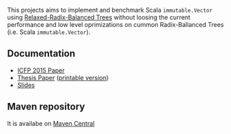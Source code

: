 
This projects aims to implement and benchmark Scala `immutable.Vector` using [Relaxed-Radix-Balanced Trees](https://github.com/TiarkRompf/rrbtrees) without loosing the current performance and low level oprimizations on cummon Radix-Ballanced Trees (i.e. Scala `immutable.Vector`). 

Documentation
--------------------
* [ICFP 2015 Paper](https://github.com/nicolasstucki/scala-rrb-vector/blob/master/documents/RRB%20Vector%20-%20A%20Practical%20General%20Purpose%20Immutable%20Sequence.pdf)
* [Thesis Paper](https://github.com/nicolasstucki/scala-rrb-vector/blob/master/documents/Master%20Thesis%20-%20Nicolas%20Stucki%20-%20Turning%20Relaxed%20Radix%20Balanced%20Vector%20from%20Theory%20into%20Practice%20for%20Scala%20Collections.pdf?raw=true) ([printable version](https://github.com/nicolasstucki/scala-rrb-vector/blob/master/documents/Master%20Thesis%20-%20Nicolas%20Stucki%20-%20Turning%20Relaxed%20Radix%20Balanced%20Vector%20from%20Theory%20into%20Practice%20for%20Scala%20Collections%20(Print).pdf?raw=true))
* [Slides](https://docs.google.com/presentation/d/1GY0p2P-BzPfWspKoMRxOQ87fG01t4oMJ1PJxjxGFurQ/edit?usp=sharing)


Maven repository
-----------------------
It is availabe on [Maven Central](https://github.com/nicolasstucki/scala-rrb-vector/blob/master/MavenRepository.md)
